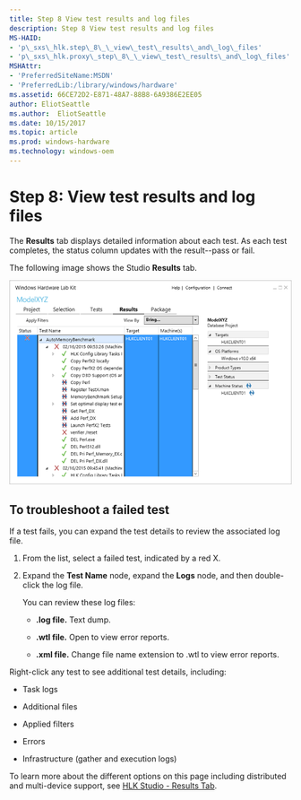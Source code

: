 ```yaml
---
title: Step 8 View test results and log files
description: Step 8 View test results and log files
MS-HAID:
- 'p\_sxs\_hlk.step\_8\_\_view\_test\_results\_and\_log\_files'
- 'p\_sxs\_hlk.proxy\_step\_8\_\_view\_test\_results\_and\_log\_files'
MSHAttr:
- 'PreferredSiteName:MSDN'
- 'PreferredLib:/library/windows/hardware'
ms.assetid: 66CE72D2-E871-48A7-88B8-6A9386E2EE05
author: EliotSeattle
ms.author:  EliotSeattle
ms.date: 10/15/2017
ms.topic: article
ms.prod: windows-hardware
ms.technology: windows-oem
---
```


# Step 8: View test results and log files


The **Results** tab displays detailed information about each test. As each test completes, the status column updates with the result--pass or fail.

The following image shows the Studio **Results** tab.

![hlk studio results tab](images/hlk-studio-results-tab.png)

## <span id="To_troubleshoot_a_failed_test"></span><span id="to_troubleshoot_a_failed_test"></span><span id="TO_TROUBLESHOOT_A_FAILED_TEST"></span>To troubleshoot a failed test


If a test fails, you can expand the test details to review the associated log file.

1.  From the list, select a failed test, indicated by a red X.

2.  Expand the **Test Name** node, expand the **Logs** node, and then double-click the log file.

    You can review these log files:

    -   **.log file.** Text dump.

    -   **.wtl file.** Open to view error reports.

    -   **.xml file.** Change file name extension to .wtl to view error reports.

Right-click any test to see additional test details, including:

-   Task logs

-   Additional files

-   Applied filters

-   Errors

-   Infrastructure (gather and execution logs)

To learn more about the different options on this page including distributed and multi-device support, see [HLK Studio - Results Tab](..\user\hlk-studio---results-tab.md).

 

 






